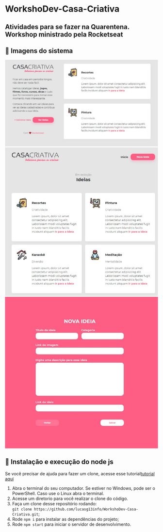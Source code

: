 # WorkshoDev-Casa-Criativa
## Atividades para se fazer na Quarentena. Workshop ministrado pela Rocketseat

## 🚀 Imagens do sistema 
<img src="CasaCriativa1.jpg"></img>
<img src="CasaCriativa2.jpg"></img>
<img src="CasaCriativa3.jpg"></img>

## 🚀 Instalação e execução do node js

Se você precisar de ajuda para fazer um clone, acesse esse tutorial[tutorial aqui](https://help.github.com/pt/github/creating-cloning-and-archiving-repositories/cloning-a-repository)

1. Abra o terminal do seu computador. Se estiver no Windows, pode ser o PowerShell. Caso use o Linux abra o terminal. 
2. Acesse um diretorio para você realizar o clone do código.
3. Faça um clone desse repositório rodando: <br> `git clone https://github.com/lucasg13info/WorkshoDev-Casa-Criativa.git`;
4. Rode `npm i` para instalar as dependências do projeto;
6. Rode `npm start` para iniciar o servidor de desenvolvimento.